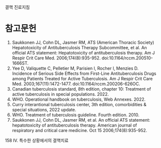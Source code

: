 결핵 진료지침

# 참고문헌

1.  Saukkonen JJ, Cohn DL, Jasmer RM, ATS (American Thoracic Society) Hepatotoxicity of Antituberculosis Therapy Subcommittee, et al. An official ATS statement: Hepatotoxicity of antituberculosis therapy. Am J Respir Crit Care Med. 2006;174(8):935-952. doi:10.1164/rccm.200510-1666ST.
2.  Yee D, Valiquette C, Pelletier M, Parisien I, Rocher I, Menzies D. Incidence of Serious Side Effects from First-Line Antituberculosis Drugs among Patients Treated for Active Tuberculosis. Am J Respir Crit Care Med. 2003;167(11):1472-1477. doi:10.1164/rccm.200206-626OC.
3.  Canadian tuberculosis standard, 8th edition, chapter 10: Treatment of active tuberculosis in special populations. 2022.
4.  WHO. Operational handbook on tuberculosis, Web Annexes. 2022.
5.  Curry interantional tuberculosis center, 3th edition, comorbidities & special situations, 2022 update.
6.  WHO. Treatment of tuberculosis guideline. Fourth edition. 2010.
7.  Saukkonen JJ, Cohn DL, Jasmer RM, et al. An official ATS statement: hepatotoxicity of antituberculosis therapy. American journal of respiratory and critical care medicine. Oct 15 2006;174(8):935-952.

<PAGE>158
IV. 특수한 상황에서의 결핵치료